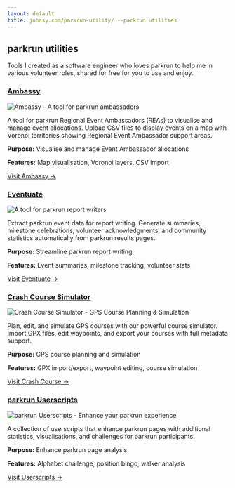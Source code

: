 ```yaml
---
layout: default
title: johnsy.com/parkrun-utility/ --parkrun utilities
---
```


## parkrun utilities

Tools I created as a software engineer who loves parkrun to help me in various volunteer roles, shared for free for you to use and enjoy.

<div class="utility-grid">
  <div class="utility-card">
    <h3><a href="/ambassy/">Ambassy</a></h3>
    <img src="https://johnsy.com/ambassy/ambassy-social-preview.png" alt="Ambassy - A tool for parkrun ambassadors" class="utility-preview" />
    <p>A tool for parkrun Regional Event Ambassadors (REAs) to visualise and manage event allocations. Upload CSV files to display events on a map with Voronoi territories showing Regional Event Ambassador support areas.</p>
    <div class="utility-meta">
      <p><strong>Purpose:</strong> Visualise and manage Event Ambassador allocations</p>
      <p><strong>Features:</strong> Map visualisation, Voronoi layers, CSV import</p>
    </div>
    <p><a href="/ambassy/">Visit Ambassy &rarr;</a></p>
  </div>

  <div class="utility-card">
    <h3><a href="/eventuate/">Eventuate</a></h3>
    <img src="https://johnsy.com/eventuate/images/eventuate-social-preview.png" alt="A tool for parkrun report writers" class="utility-preview" />
    <p>Extract parkrun event data for report writing. Generate summaries, milestone celebrations, volunteer acknowledgments, and community statistics automatically from parkrun results pages.</p>
    <div class="utility-meta">
      <p><strong>Purpose:</strong> Streamline parkrun report writing</p>
      <p><strong>Features:</strong> Event summaries, milestone tracking, volunteer stats</p>
    </div>
    <p><a href="/eventuate/">Visit Eventuate &rarr;</a></p>
  </div>

  <div class="utility-card">
    <h3><a href="/crashcourse/">Crash Course Simulator</a></h3>
    <img src="https://johnsy.com/crashcourse/og-image-with-course.png" alt="Crash Course Simulator - GPS Course Planning & Simulation" class="utility-preview" />
    <p>Plan, edit, and simulate GPS courses with our powerful course simulator. Import GPX files, edit waypoints, and export your courses with full metadata support.</p>
    <div class="utility-meta">
      <p><strong>Purpose:</strong> GPS course planning and simulation</p>
      <p><strong>Features:</strong> GPX import/export, waypoint editing, course simulation</p>
    </div>
    <p><a href="/crashcourse/">Visit Crash Course &rarr;</a></p>
  </div>

  <div class="utility-card">
    <h3><a href="/tampermonkey-parkrun/">parkrun Userscripts</a></h3>
    <img src="https://johnsy.com/tampermonkey-parkrun/images/alphabet-challenge.png" alt="parkrun Userscripts - Enhance your parkrun experience" class="utility-preview" />
    <p>A collection of userscripts that enhance parkrun pages with additional statistics, visualisations, and challenges for parkrun participants.</p>
    <div class="utility-meta">
      <p><strong>Purpose:</strong> Enhance parkrun page analysis</p>
      <p><strong>Features:</strong> Alphabet challenge, position bingo, walker analysis</p>
    </div>
    <p><a href="/tampermonkey-parkrun/">Visit Userscripts &rarr;</a></p>
  </div>
</div>
